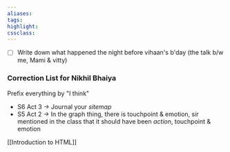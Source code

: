 ```yaml
---
aliases:  
tags:
highlight:  
cssclass:
---
```


- [ ] Write down what happened the night before vihaan's b'day (the talk b/w me, Mami & vitty)

### Correction List for Nikhil Bhaiya
Prefix everything by "I think"

- S6 Act 3 → Journal your *sitemap*
- S5 Act 2 → In the graph thing, there is touchpoint & emotion, sir mentioned in the class that it should have been *action*, touchpoint & emotion

[[Introduction to HTML]]
